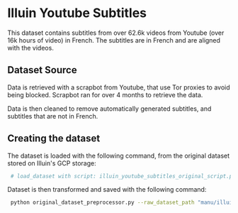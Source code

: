 # Illuin Youtube Subtitles

This dataset contains subtitles from over 62.6k videos from Youtube (over 16k hours of video) in French.
The subtitles are in French and are aligned with the videos.

## Dataset Source

Data is retrieved with a scrapbot from Youtube, that use Tor proxies to avoid being blocked.
Scrapbot ran for over 4 months to retrieve the data.

Data is then cleaned to remove automatically generated subtitles, and subtitles that are not in French.

## Creating the dataset

The dataset is loaded with the following command, from the original dataset stored on Illuin's GCP storage:

```python
 # load_dataset with script: illuin_youtube_subtitles_original_script.py
```

Dataset is then transformed and saved with the following command:

```bash
 python original_dataset_preprocessor.py --raw_dataset_path "manu/illuin_youtube_subtitles_text_only_raw" --hub_id "manu/illuin_youtube_subtitles_text_only"
```
